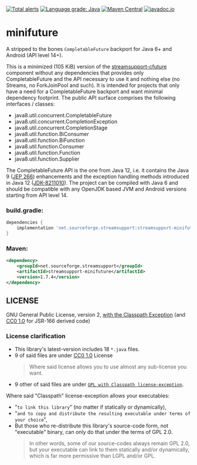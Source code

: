 [![Total alerts](https://img.shields.io/lgtm/alerts/g/stefan-zobel/minifuture.svg?logo=lgtm&logoWidth=18)](https://lgtm.com/projects/g/stefan-zobel/minifuture/alerts/)
[![Language grade: Java](https://img.shields.io/lgtm/grade/java/g/stefan-zobel/minifuture.svg?logo=lgtm&logoWidth=18)](https://lgtm.com/projects/g/stefan-zobel/minifuture/context:java)
[![Maven Central](https://maven-badges.herokuapp.com/maven-central/net.sourceforge.streamsupport/streamsupport-minifuture/badge.svg)](https://maven-badges.herokuapp.com/maven-central/net.sourceforge.streamsupport/streamsupport-minifuture)
[![javadoc.io](https://javadoc.io/badge2/net.sourceforge.streamsupport/streamsupport-minifuture/javadoc.svg)](https://javadoc.io/doc/net.sourceforge.streamsupport/streamsupport-minifuture)

# minifuture

A stripped to the bones `CompletableFuture` backport for Java 6+ and Android (API level 14+).

This is a minimized (105 KiB) version of the [streamsupport-cfuture](https://javadoc.io/doc/net.sourceforge.streamsupport/streamsupport-cfuture/latest/index.html) component without any dependencies that provides only CompletableFuture and the API necessary to use it and nothing else (no Streams, no ForkJoinPool and such). It is intended for projects that only have a need for a CompletableFuture backport and want minimal dependency footprint. The public API surface comprises the following interfaces / classes:

* java8.util.concurrent.CompletableFuture
* java8.util.concurrent.CompletionException
* java8.util.concurrent.CompletionStage
* java8.util.function.BiConsumer
* java8.util.function.BiFunction
* java8.util.function.Consumer
* java8.util.function.Function
* java8.util.function.Supplier

The CompletableFuture API is the one from Java 12, i.e. it contains the Java 9 ([JEP 266](https://openjdk.java.net/jeps/266)) enhancements and the exception handling methods introduced in Java 12 ([JDK-8211010](https://bugs.openjdk.java.net/browse/JDK-8211010)). The project can be compiled with Java 6 and should be compatible with any OpenJDK based JVM and Android versions starting from API level 14.


### build.gradle:

```gradle
dependencies {
    implementation 'net.sourceforge.streamsupport:streamsupport-minifuture:1.7.4'
}
```


### Maven:

```xml
<dependency>
    <groupId>net.sourceforge.streamsupport</groupId>
    <artifactId>streamsupport-minifuture</artifactId>
    <version>1.7.4</version>
</dependency>
```


## LICENSE

GNU General Public License, version 2, [with the Classpath Exception](https://github.com/stefan-zobel/minifuture/blob/master/GPL_ClasspathException)  (and [CC0 1.0](https://creativecommons.org/publicdomain/zero/1.0/) for JSR-166 derived code)

### License clarification

* This library's latest-version includes 18 `*.java` files.
* 9 of said files are under [CC0 1.0](https://creativecommons.org/publicdomain/zero/1.0/) License
    >Where said license allows you to use almost any sub-license you want.
* 9 other of said files are under [`GPL with Classpath license-exception`](./GPL_ClasspathException).

Where said "Classpath" license-exception allows your executables:
* "`to link this library`" (no matter if statically or dynamically),
* "`and to copy and distribute the resulting executable under terms of your
    choice`",
* But those who re-distribute this library's source-code form, not "executable" binary, can only do that under the terms of GPL 2.0.
    >In other words, some of our source-codes always remain GPL 2.0, but your executable can link to them statically and/or dynamically, which is far more permissive than LGPL and/or GPL.
